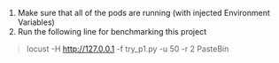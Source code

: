 1. Make sure that all of the pods are running (with injected Environment Variables)
2. Run the following line for benchmarking this project
> locust -H http://127.0.0.1 -f try_p1.py -u 50 -r 2 PasteBin